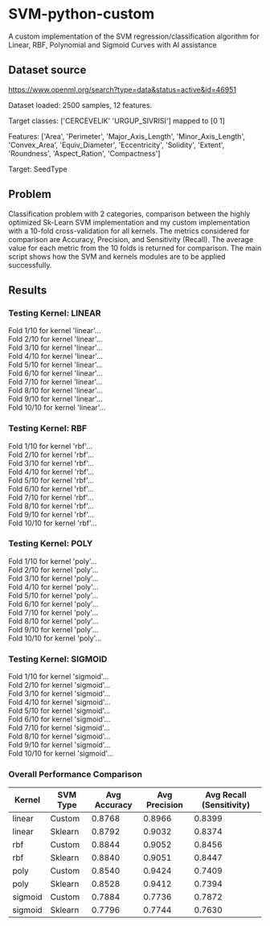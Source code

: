 # SVM-python-custom
A custom implementation of the SVM regression/classification algorithm for Linear, RBF, Polynomial and Sigmoid Curves with AI assistance

## Dataset source
https://www.openml.org/search?type=data&status=active&id=46951   

Dataset loaded: 2500 samples, 12 features.   

Target classes: ['CERCEVELIK' 'URGUP_SIVRISI'] mapped to [0 1]    

Features: ['Area', 'Perimeter', 'Major_Axis_Length', 'Minor_Axis_Length', 'Convex_Area', 'Equiv_Diameter', 'Eccentricity', 'Solidity', 'Extent', 'Roundness', 'Aspect_Ration', 'Compactness']    

Target: SeedType   


## Problem
Classification problem with 2 categories, comparison between the highly optimized Sk-Learn SVM implementation and my custom implementation with a 10-fold cross-validation for all kernels. The metrics considered for comparison are Accuracy, Precision, and Sensitivity (Recall). The average value for each metric from the 10 folds is returned for comparison. The main script shows how the SVM and kernels modules are to be applied successfully.


## Results

### Testing Kernel: LINEAR
  Fold 1/10 for kernel 'linear'...    
  Fold 2/10 for kernel 'linear'...   
  Fold 3/10 for kernel 'linear'...    
  Fold 4/10 for kernel 'linear'...    
  Fold 5/10 for kernel 'linear'...    
  Fold 6/10 for kernel 'linear'...    
  Fold 7/10 for kernel 'linear'...    
  Fold 8/10 for kernel 'linear'...    
  Fold 9/10 for kernel 'linear'...    
  Fold 10/10 for kernel 'linear'...     

### Testing Kernel: RBF
  Fold 1/10 for kernel 'rbf'...     
  Fold 2/10 for kernel 'rbf'...    
  Fold 3/10 for kernel 'rbf'...    
  Fold 4/10 for kernel 'rbf'...    
  Fold 5/10 for kernel 'rbf'...    
  Fold 6/10 for kernel 'rbf'...    
  Fold 7/10 for kernel 'rbf'...    
  Fold 8/10 for kernel 'rbf'...    
  Fold 9/10 for kernel 'rbf'...    
  Fold 10/10 for kernel 'rbf'...     

### Testing Kernel: POLY
  Fold 1/10 for kernel 'poly'...     
  Fold 2/10 for kernel 'poly'...     
  Fold 3/10 for kernel 'poly'...     
  Fold 4/10 for kernel 'poly'...      
  Fold 5/10 for kernel 'poly'...     
  Fold 6/10 for kernel 'poly'...    
  Fold 7/10 for kernel 'poly'...    
  Fold 8/10 for kernel 'poly'...     
  Fold 9/10 for kernel 'poly'...    
  Fold 10/10 for kernel 'poly'...     

### Testing Kernel: SIGMOID
  Fold 1/10 for kernel 'sigmoid'...     
  Fold 2/10 for kernel 'sigmoid'...    
  Fold 3/10 for kernel 'sigmoid'...    
  Fold 4/10 for kernel 'sigmoid'...    
  Fold 5/10 for kernel 'sigmoid'...    
  Fold 6/10 for kernel 'sigmoid'...    
  Fold 7/10 for kernel 'sigmoid'...     
  Fold 8/10 for kernel 'sigmoid'...     
  Fold 9/10 for kernel 'sigmoid'...    
  Fold 10/10 for kernel 'sigmoid'...     

### Overall Performance Comparison    
| Kernel  | SVM Type | Avg Accuracy | Avg Precision | Avg Recall (Sensitivity) |
|---------|----------|---------------|----------------|---------------------------|
| linear  | Custom   | 0.8768        | 0.8966         | 0.8399                    |
| linear  | Sklearn  | 0.8792        | 0.9032         | 0.8374                    |
| rbf     | Custom   | 0.8844        | 0.9052         | 0.8456                    |
| rbf     | Sklearn  | 0.8840        | 0.9051         | 0.8447                    |
| poly    | Custom   | 0.8540        | 0.9424         | 0.7409                    |
| poly    | Sklearn  | 0.8528        | 0.9412         | 0.7394                    |
| sigmoid | Custom   | 0.7884        | 0.7736         | 0.7872                    |
| sigmoid | Sklearn  | 0.7796        | 0.7744         | 0.7630                    |

